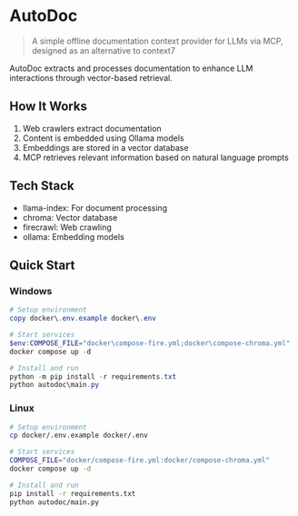 # AutoDoc 

> A simple offline documentation context provider for LLMs via MCP, designed as an alternative to context7

AutoDoc extracts and processes documentation to enhance LLM interactions through vector-based retrieval.

## How It Works
1. Web crawlers extract documentation
2. Content is embedded using Ollama models
3. Embeddings are stored in a vector database
4. MCP retrieves relevant information based on natural language prompts

## Tech Stack
- llama-index: For document processing
- chroma: Vector database
- firecrawl: Web crawling
- ollama: Embedding models

## Quick Start

### Windows
```powershell
# Setup environment
copy docker\.env.example docker\.env

# Start services
$env:COMPOSE_FILE="docker\compose-fire.yml;docker\compose-chroma.yml"
docker compose up -d

# Install and run
python -m pip install -r requirements.txt
python autodoc\main.py
```

### Linux
```bash
# Setup environment
cp docker/.env.example docker/.env

# Start services
COMPOSE_FILE="docker/compose-fire.yml:docker/compose-chroma.yml"
docker compose up -d

# Install and run
pip install -r requirements.txt
python autodoc/main.py
```
